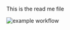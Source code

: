 This is the read me file

![example workflow](https://github.com/RavalArpan/SpringDemo/blob/master/.github/workflows/maven.yml)
